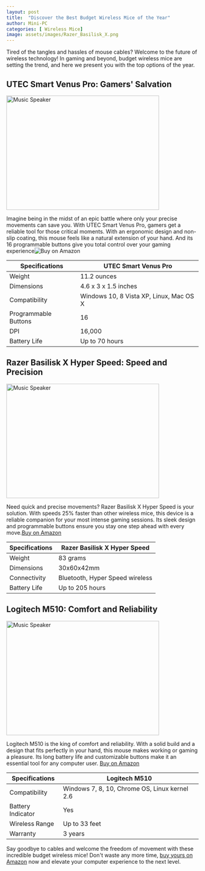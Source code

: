 ```yaml
---
layout: post
title:  "Discover the Best Budget Wireless Mice of the Year"
author: Mini-PC
categories: [ Wireless Mice]
image: assets/images/Razer_Basilisk_X.png
---
```


Tired of the tangles and hassles of mouse cables? Welcome to the future of wireless technology! In gaming and beyond, budget wireless mice are setting the trend, and here we present you with the top options of the year.

## UTEC Smart Venus Pro: Gamers' Salvation
<img src="https://m.media-amazon.com/images/I/819ixD8GMiL._AC_SL1500_.jpg" alt="Music Speaker" width="400" height="300">

Imagine being in the midst of an epic battle where only your precise movements can save you. With UTEC Smart Venus Pro, gamers get a reliable tool for those critical moments. With an ergonomic design and non-slip coating, this mouse feels like a natural extension of your hand. And its 16 programmable buttons give you total control over your gaming experience![Buy on Amazon](https://amzn.to/3wDIdI7)

| Specifications         | UTEC Smart Venus Pro                          |
|------------------------|-----------------------------------------------|
| Weight                 | 11.2 ounces                                   |
| Dimensions             | 4.6 x 3 x 1.5 inches                          |
| Compatibility          | Windows 10, 8 Vista XP, Linux, Mac OS X       |
| Programmable Buttons   | 16                                            |
| DPI                    | 16,000                                        |
| Battery Life           | Up to 70 hours                                |

## Razer Basilisk X Hyper Speed: Speed and Precision
<img src="https://m.media-amazon.com/images/I/61okFRY8uPL._AC_SL1500_.jpg" alt="Music Speaker" width="400" height="300">

Need quick and precise movements? Razer Basilisk X Hyper Speed is your solution. With speeds 25% faster than other wireless mice, this device is a reliable companion for your most intense gaming sessions. Its sleek design and programmable buttons ensure you stay one step ahead with every move.[Buy on Amazon](https://amzn.to/49ECzDY)

| Specifications         | Razer Basilisk X Hyper Speed                   |
|------------------------|-----------------------------------------------|
| Weight                 | 83 grams                                      |
| Dimensions             | 30x60x42mm                                    |
| Connectivity           | Bluetooth, Hyper Speed wireless               |
| Battery Life           | Up to 205 hours                               |


## Logitech M510: Comfort and Reliability
<img src="https://m.media-amazon.com/images/I/71zdnBGqJFL._AC_SL1500_.jpg" alt="Music Speaker" width="400" height="300">

Logitech M510 is the king of comfort and reliability. With a solid build and a design that fits perfectly in your hand, this mouse makes working or gaming a pleasure. Its long battery life and customizable buttons make it an essential tool for any computer user. [Buy on Amazon](https://amzn.to/3T65ycG)

| Specifications         | Logitech M510                                 |
|------------------------|-----------------------------------------------|
| Compatibility          | Windows 7, 8, 10, Chrome OS, Linux kernel 2.6 |
| Battery Indicator      | Yes                                           |
| Wireless Range         | Up to 33 feet                                 |
| Warranty               | 3 years                                       |

Say goodbye to cables and welcome the freedom of movement with these incredible budget wireless mice! Don't waste any more time, [buy yours on Amazon](https://amzn.to/3T65ycG) now and elevate your computer experience to the next level.




